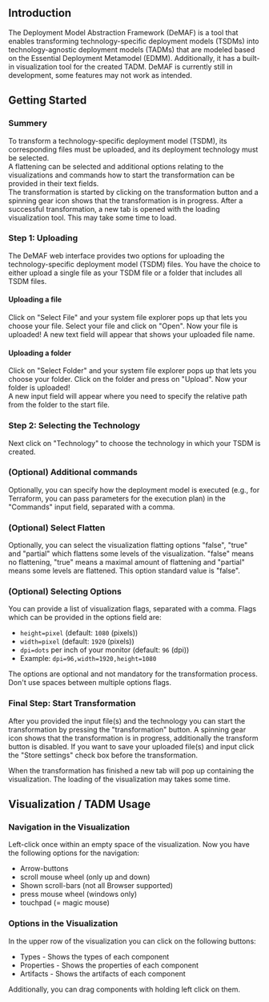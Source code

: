 ## Introduction

The Deployment Model Abstraction Framework (DeMAF) is a tool that enables transforming technology-specific deployment models (TSDMs) into technology-agnostic deployment models (TADMs) that are modeled based on the Essential Deployment Metamodel (EDMM). Additionally, it has a built-in visualization tool for the created TADM. DeMAF is currently still in development, some features may not work as intended.

## Getting Started

### Summery

To transform a technology-specific deployment model (TSDM), its corresponding files must be uploaded, and its deployment technology must be selected.  
A flattening can be selected and additional options relating to the visualizations and commands how to start the transformation can be provided in their text fields.  
The transformation is started by clicking on the transformation button and a spinning gear icon shows that the transformation is in progress. After a successful transformation, a new tab is opened with the loading visualization tool. This may take some time to load.

### Step 1: Uploading

The DeMAF web interface provides two options for uploading the technology-specific deployment model (TSDM) files. You have the choice to either upload a single file as your TSDM file or a folder that includes all TSDM files.

#### Uploading a file

Click on "Select File" and your system file explorer pops up that lets you choose your file. Select your file and click on "Open". Now your file is uploaded! A new text field will appear that shows your uploaded file name.

#### Uploading a folder

Click on "Select Folder" and your system file explorer pops up that lets you choose your folder. Click on the folder and press on "Upload". Now your folder is uploaded!  
A new input field will appear where you need to specify the relative path from the folder to the start file.

### Step 2: Selecting the Technology

Next click on "Technology" to choose the technology in which your TSDM is created.

### (Optional) Additional commands

Optionally, you can specify how the deployment model is executed (e.g., for Terraform, you can pass parameters for the execution plan) in the "Commands" input field, separated with a comma.

### (Optional) Select Flatten

Optionally, you can select the visualization flatting options "false", "true" and "partial" which flattens some levels of the visualization. "false" means no flattening, "true" means a maximal amount of flattening and "partial" means some levels are flattened. This option standard value is "false".

### (Optional) Selecting Options

You can provide a list of visualization flags, separated with a comma. Flags which can be provided in the options field are:

- `height=pixel` (default: `1080` (pixels))
- `width=pixel` (default: `1920` (pixels))
- `dpi=dots` per inch of your monitor (default: `96` (dpi))
- Example: `dpi=96,width=1920,height=1080`  

The options are optional and not mandatory for the transformation process. Don't use spaces between multiple options flags.

### Final Step: Start Transformation

After you provided the input file(s) and the technology you can start the transformation by pressing the "transformation" button. A spinning gear icon shows that the transformation is in progress, additionally the transform button is disabled. If you want to save your uploaded file(s) and input click the "Store settings" check box before the transformation.

When the transformation has finished a new tab will pop up containing the visualization. The loading of the visualization may takes some time.

## Visualization / TADM Usage

### Navigation in the Visualization

Left-click once within an empty space of the visualization. Now you have the following options for the navigation:

- Arrow-buttons
- scroll mouse wheel (only up and down)
- Shown scroll-bars (not all Browser supported)
- press mouse wheel (windows only)
- touchpad (= magic mouse)

### Options in the Visualization

In the upper row of the visualization you can click on the following buttons:

- Types - Shows the types of each component
- Properties - Shows the properties of each component
- Artifacts - Shows the artifacts of each component

Additionally, you can drag components with holding left click on them.
